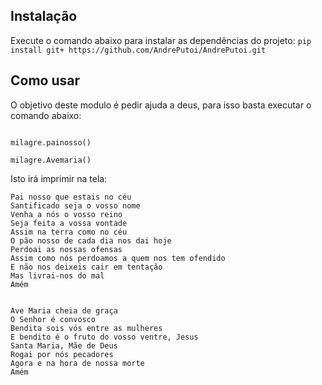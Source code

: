 ## Instalação
Execute o comando abaixo para instalar as dependências do projeto:
```pip install git+ https://github.com/AndrePutoi/AndrePutoi.git```
## Como usar
O objetivo deste modulo é pedir ajuda a deus, para isso basta executar o comando abaixo:
```import milagre

milagre.painosso()

milagre.Avemaria()
```
Isto irá imprimir na tela:
```
Pai nosso que estais no céu
Santificado seja o vosso nome
Venha a nós o vosso reino
Seja feita a vossa vontade
Assim na terra como no céu
O pão nosso de cada dia nos dai hoje
Perdoai as nossas ofensas
Assim como nós perdoamos a quem nos tem ofendido
E não nos deixeis cair em tentação
Mas livrai-nos do mal
Amém


Ave Maria cheia de graça
O Senhor é convosco
Bendita sois vós entre as mulheres
E bendito é o fruto do vosso ventre, Jesus
Santa Maria, Mãe de Deus
Rogai por nós pecadores
Agora e na hora de nossa morte
Amém

```